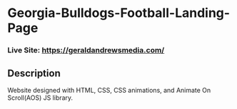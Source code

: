 # Georgia-Bulldogs-Football-Landing-Page
### Live Site: https://geraldandrewsmedia.com/

## Description
Website designed with HTML, CSS, CSS animations, and Animate On Scroll(AOS) JS library.
